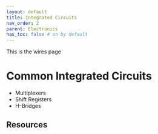 ```yaml
---
layout: default
title: Integrated Circuits
nav_order: 2
parent: Electronics
has_toc: false # on by default
---
```

This is the wires page

# Common Integrated Circuits
- Multiplexers
- Shift Registers
- H-Bridges
  

## Resources


